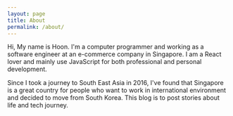 ```yaml
---
layout: page
title: About
permalink: /about/
---
```


Hi, My name is Hoon. I'm a computer programmer and working as a software engineer at an e-commerce company in Singapore. I am a React lover and mainly use JavaScript for both professional and personal development.

Since I took a journey to South East Asia in 2016, I've found that Singapore is a great country for people who want to work in international environment and decided to move from South Korea. This blog is to post stories about life and tech journey.
